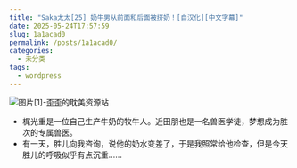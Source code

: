 ```yaml
---
title: "Saka太太[25] 奶牛男从前面和后面被挤奶！[自汉化][中文字幕]"
date: 2025-05-24T17:57:59
slug: 1a1acad0
permalink: /posts/1a1acad0/
categories:
  - 未分类
tags:
  - wordpress
---
```


![图片[1]-歪歪的耽美资源站](/images/wp/1a1acad0-b5bc204a.jpg)

*   梶光重是一位自己生产牛奶的牧牛人。近田朋也是一名兽医学徒，梦想成为胜次的专属兽医。
*   有一天，胜儿向我咨询，说他的奶水变差了，于是我照常给他检查，但是今天胜儿的呼吸似乎有点沉重……
